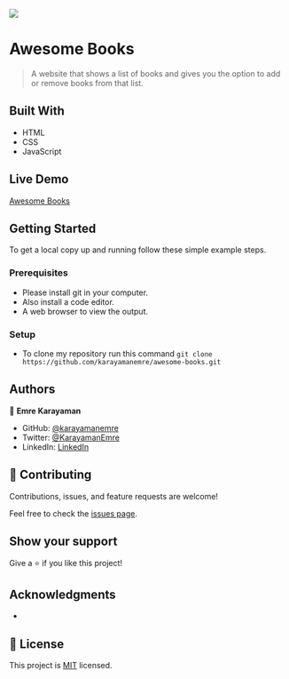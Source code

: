 ![](https://img.shields.io/badge/Microverse-blueviolet)

# Awesome Books

> A website that shows a list of books and gives you the option to add or remove books from that list.

## Built With

- HTML
- CSS
- JavaScript

## Live Demo

[Awesome Books](https://karayamanemre.github.io/awesome-books/)

## Getting Started

To get a local copy up and running follow these simple example steps.

### Prerequisites

   - Please install git in your computer.
   - Also install a code editor.
   - A web browser to view the output.

### Setup

   - To clone my repository run this command `git clone https://github.com/karayamanemre/awesome-books.git` 

## Authors

👤 **Emre Karayaman**

- GitHub: [@karayamanemre](https://github.com/karayamanemre)
- Twitter: [@KarayamanEmre](https://twitter.com/KarayamanEmre)
- LinkedIn: [LinkedIn](https://www.linkedin.com/in/emre-karayaman-a7b45b243/)

## 🤝 Contributing

Contributions, issues, and feature requests are welcome!

Feel free to check the [issues page](../../issues/).

## Show your support

Give a ⭐️ if you like this project!

## Acknowledgments

- 

## 📝 License

This project is [MIT](./LICENSE) licensed.

